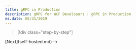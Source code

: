 ```yaml
---
title: gRPC in Production
description: gRPC for WCF Developers | gRPC in Production
ms.date: 08/31/2019
---
```


>[!div class="step-by-step"]
<!-->[Next](self-hosted.md)-->
